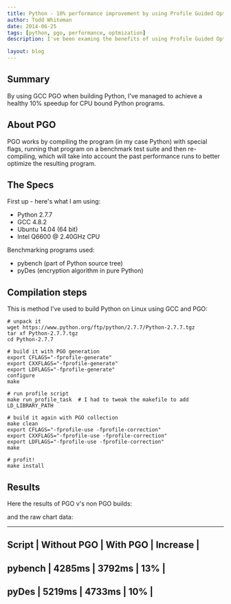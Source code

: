 ```yaml
---
title: Python - 10% performance improvement by using Profile Guided Optimization (PGO)
author: Todd Whiteman
date: 2014-06-25
tags: [python, pgo, performance, optmization]
description: I've been examing the benefits of using Profile Guided Optimization for building Python - with some success.

layout: blog
---
```


## Summary

By using GCC PGO when building Python, I've managed to achieve a healthy 10%
speedup for CPU bound Python programs.

## About PGO

PGO works by compiling the program (in my case Python) with special flags,
running that program on a benchmark test suite and then re-compiling, which will
take into account the past performance runs to better optimize the resulting
program.

## The Specs

First up - here's what I am using:
 * Python 2.7.7
 * GCC 4.8.2
 * Ubuntu 14.04 (64 bit)
 * Intel Q6600 @ 2.40GHz CPU

Benchmarking programs used:
 * pybench (part of Python source tree)
 * pyDes (encryption algorithm in pure Python)

## Compilation steps

This is method I've used to build Python on Linux using GCC and PGO:

```
# unpack it
wget https://www.python.org/ftp/python/2.7.7/Python-2.7.7.tgz
tar xf Python-2.7.7.tgz
cd Python-2.7.7

# build it with PGO generation
export CFLAGS="-fprofile-generate"
export CXXFLAGS="-fprofile-generate"
export LDFLAGS="-fprofile-generate"
configure
make

# run profile script
make run_profile_task  # I had to tweak the makefile to add LD_LIBRARY_PATH

# build it again with PGO collection
make clean
export CFLAGS="-fprofile-use -fprofile-correction"
export CXXFLAGS="-fprofile-use -fprofile-correction"
export LDFLAGS="-fprofile-use -fprofile-correction"
make

# profit!
make install
```

## Results

Here the results of PGO v's non PGO builds:

<script type="text/javascript" src="https://www.google.com/jsapi"></script>
<script type="text/javascript">
  google.load("visualization", "1", {packages:["corechart"]});
  google.setOnLoadCallback(drawChart);
  function drawChart() {
    var data = google.visualization.arrayToDataTable([
      ['Program',  'Without PGO', 'With PGO'],
      ['pybench',   4285,          3792],
      ['pydes',     5219,          4733],
    ]);

    var options = {
      title: 'Performance'
    };

    var chart = new google.visualization.ColumnChart(document.getElementById('chart_div'));
    chart.draw(data, options);
  }
</script>

and the raw chart data:

----------------------------------------------------------
Script       | Without PGO   | With PGO     | Increase   |
----------------------------------------------------------
pybench      |   4285ms      |   3792ms     |    13%     |
----------------------------------------------------------
pyDes        |   5219ms      |   4733ms     |    10%    |
----------------------------------------------------------

